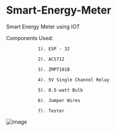# Smart-Energy-Meter
Smart Energy Meter using IOT

Components Used:
                
                1). ESP - 32

                2). ACS712
                
                3). ZMPT101B
                
                4). 5V Single Channel Relay
                
                5). 0.5-watt Bulb
                
                6). Jumper Wires
                
                7). Tester
                


![image](https://user-images.githubusercontent.com/104610762/236577375-bf87bd39-8573-4bd7-bd16-17ff94406ea9.png)
